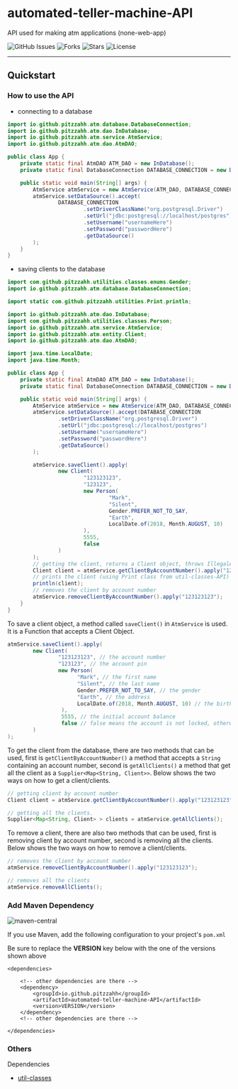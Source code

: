 # automated-teller-machine-API
API used for making atm applications (none-web-app)

![GitHub Issues](https://img.shields.io/github/issues/pitzzahh/automated-teller-machine-console)
![Forks](https://img.shields.io/github/forks/pitzzahh/automated-teller-machine-console)
![Stars](https://img.shields.io/github/stars/pitzzahh/automated-teller-machine-console)
![License](https://img.shields.io/github/license/pitzzahh/automated-teller-machine-console)
________________________________________
## Quickstart
### How to use the API
* connecting to a database

```java
import io.github.pitzzahh.atm.database.DatabaseConnection;
import io.github.pitzzahh.atm.dao.InDatabase;
import io.github.pitzzahh.atm.service.AtmService;
import io.github.pitzzahh.atm.dao.AtmDAO;

public class App {
    private static final AtmDAO ATM_DAO = new InDatabase();
    private static final DatabaseConnection DATABASE_CONNECTION = new DatabaseConnection();

    public static void main(String[] args) {
        AtmService atmService = new AtmService(ATM_DAO, DATABASE_CONNECTION);
        atmService.setDataSource().accept(
                DATABASE_CONNECTION
                        .setDriverClassName("org.postgresql.Driver")
                        .setUrl("jdbc:postgresql://localhost/postgres")
                        .setUsername("usernameHere")
                        .setPassword("passwordHere")
                        .getDataSource()
        );
    }
}

 ```
* saving clients to the database

```java
import com.github.pitzzahh.utilities.classes.enums.Gender;
import io.github.pitzzahh.atm.database.DatabaseConnection;

import static com.github.pitzzahh.utilities.Print.println;

import io.github.pitzzahh.atm.dao.InDatabase;
import com.github.pitzzahh.utilities.classes.Person;
import io.github.pitzzahh.atm.service.AtmService;
import io.github.pitzzahh.atm.entity.Client;
import io.github.pitzzahh.atm.dao.AtmDAO;

import java.time.LocalDate;
import java.time.Month;

public class App {
    private static final AtmDAO ATM_DAO = new InDatabase();
    private static final DatabaseConnection DATABASE_CONNECTION = new DatabaseConnection();

    public static void main(String[] args) {
        AtmService atmService = new AtmService(ATM_DAO, DATABASE_CONNECTION);
        atmService.setDataSource().accept(DATABASE_CONNECTION
                .setDriverClassName("org.postgresql.Driver")
                .setUrl("jdbc:postgresql://localhost/postgres")
                .setUsername("usernameHere")
                .setPassword("passwordHere")
                .getDataSource()
        );

        atmService.saveClient().apply(
                new Client(
                        "123123123",
                        "123123",
                        new Person(
                                "Mark",
                                "Silent",
                                Gender.PREFER_NOT_TO_SAY,
                                "Earth",
                                LocalDate.of(2018, Month.AUGUST, 10)
                        ),
                        5555,
                        false
                )
        );
        // getting the client, returns a Client object, throws IllegalArgumentException if account number does not belong to any client.
        Client client = atmService.getClientByAccountNumber().apply("123123123");
        // prints the client (using Print class from util-classes-API)
        println(client);
        // removes the client by account number
        atmService.removeClientByAccountNumber().apply("123123123");
    }
}

```
To save a client object, a method called `saveClient()` in `AtmService` is used. It is a Function that accepts a Client Object.
```java
atmService.saveClient().apply(
        new Client(
                "123123123", // the account number
                "123123", // the account pin
                new Person(
                      "Mark", // the first name
                      "Silent", // the last name
                      Gender.PREFER_NOT_TO_SAY, // the gender
                      "Earth", // the address
                      LocalDate.of(2018, Month.AUGUST, 10) // the birth date
                 ),
                 5555, // the initial account balance
                 false // false means the account is not locked, otherwise true if locked
        )
);
```
To get the client from the database, there are two methods that can be used, first is `getClientByAccountNumber()` a method that accepts a
`String` containing an account number, second is `getAllClients()` a method that get all the client
as a `Supplier<Map<String, Client>>`.
Below shows the two ways on how to get a client/clients.
```java
// getting client by account number
Client client = atmService.getClientByAccountNumber().apply("123123123");
```
```java
// getting all the clients.
Supplier<Map<String, Client> > clients = atmService.getAllClients();
```
To remove a client, there are also two methods that can be used, first is removing client by account number,
second is removing all the clients.
Below shows the two ways on how to remove a client/clients.
```java
// removes the client by account number
atmService.removeClientByAccountNumber().apply("123123123");
```
```java
// removes all the clients
atmService.removeAllClients();
```
### Add Maven Dependency
![maven-central](https://img.shields.io/maven-central/v/io.github.pitzzahh/automated-teller-machine-API?color=blue)

If you use Maven, add the following configuration to your project's `pom.xml`

Be sure to replace the **VERSION** key below with the one of the versions shown above

```maven
<dependencies>

    <!-- other dependencies are there -->
    <dependency>
        <groupId>io.github.pitzzahh</groupId>
        <artifactId>automated-teller-machine-API</artifactId>
        <version>VERSION</version>
    </dependency>
    <!-- other dependencies are there -->

</dependencies>
```
### Others
Dependencies
- [util-classes](https://github.com/pitzzahh/util-classes)
